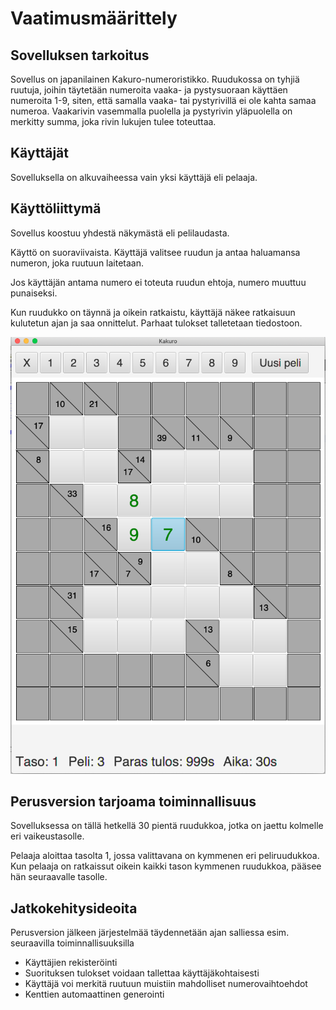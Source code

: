 # Vaatimusmäärittely

## Sovelluksen tarkoitus

Sovellus on japanilainen Kakuro-numeroristikko.  Ruudukossa on tyhjiä ruutuja, joihin täytetään numeroita vaaka- ja pystysuoraan käyttäen numeroita 1-9, siten, että samalla vaaka- tai pystyrivillä ei ole kahta samaa numeroa.  Vaakarivin vasemmalla puolella ja pystyrivin yläpuolella on merkitty summa, joka rivin lukujen tulee toteuttaa.

## Käyttäjät

Sovelluksella on alkuvaiheessa vain yksi käyttäjä eli pelaaja.

## Käyttöliittymä

Sovellus koostuu yhdestä näkymästä eli pelilaudasta.

Käyttö on suoraviivaista.  Käyttäjä valitsee ruudun ja antaa haluamansa numeron, joka ruutuun laitetaan. 

Jos käyttäjän antama numero ei toteuta ruudun ehtoja, numero muuttuu punaiseksi.

Kun ruudukko on täynnä ja oikein ratkaistu, käyttäjä näkee ratkaisuun kulutetun ajan ja saa onnittelut.  Parhaat tulokset talletetaan tiedostoon.

<img src="png/KakuroUi.png" width="750">

## Perusversion tarjoama toiminnallisuus

Sovelluksessa on tällä hetkellä 30 pientä ruudukkoa, jotka on jaettu kolmelle eri vaikeustasolle.

Pelaaja aloittaa tasolta 1, jossa valittavana on kymmenen eri peliruudukkoa.  Kun pelaaja on ratkaissut oikein kaikki tason kymmenen ruudukkoa, pääsee hän seuraavalle tasolle.

## Jatkokehitysideoita

Perusversion jälkeen järjestelmää täydennetään ajan salliessa esim. seuraavilla toiminnallisuuksilla

- Käyttäjien rekisteröinti
- Suorituksen tulokset voidaan tallettaa käyttäjäkohtaisesti
- Käyttäjä voi merkitä ruutuun muistiin mahdolliset numerovaihtoehdot
- Kenttien automaattinen generointi
